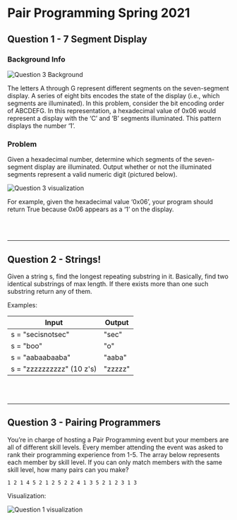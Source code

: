# Pair Programming Spring 2021

## Question 1 - 7 Segment Display

### Background Info

![Question 3 Background](pair-programming/question-3-1.png)

The letters A through G represent different segments on the seven-segment display. A series of eight bits encodes the state of the display (i.e., which segments are illuminated).
In this problem, consider the bit encoding order of ABCDEFG. In this representation, a hexadecimal value of 0x06 would represent a display with the ‘C’ and ‘B’ segments illuminated. This pattern displays the number ‘1’.

### Problem

Given a hexadecimal number, determine which segments of the seven-segment display are illuminated. Output whether or not the illuminated segments represent a valid numeric digit (pictured below).

![Question 3 visualization](pair-programming/question-3-2.png)

For example, given the hexadecimal value ‘0x06’, your program should return True because 0x06 appears as a ‘1’ on the display.

<br/><br/>

---

## Question 2 - Strings!

Given a string s, find the longest repeating substring in it. Basically, find two identical substrings of max length. If there exists more than one such substring return any of them.

Examples:

| Input                     | Output  |
| ------------------------- | ------- |
| s = "secisnotsec"         | "sec"   |
| s = "boo"                 | "o"     |
| s = "aabaabaaba"          | "aaba"  |
| s = "zzzzzzzzzz" (10 z's) | "zzzzz" |

<br/><br/>

---

## Question 3 - Pairing Programmers

You’re in charge of hosting a Pair Programming event but your members are all of different skill levels. Every member attending the event was asked to rank their programming experience from 1-5. The array below represents each member by skill level. If you can only match members with the same skill level, how many pairs can you make?

`1 2 1 4 5 2 1 2 5 2 2 4 1 3 5 2 1 2 3 1 3`

Visualization:

![Question 1 visualization](pair-programming/question-1.png)
